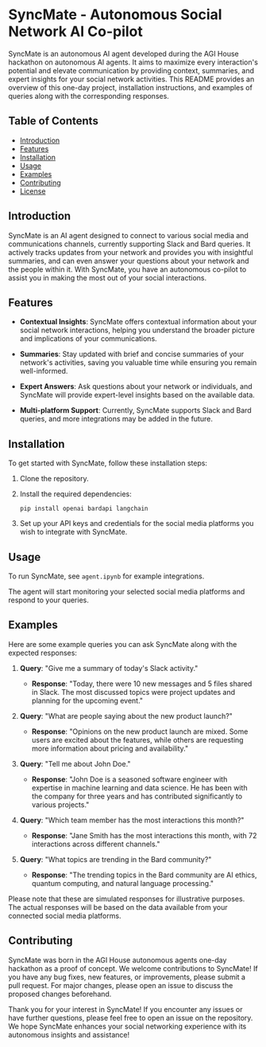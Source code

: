 # SyncMate - Autonomous Social Network AI Co-pilot

SyncMate is an autonomous AI agent developed during the AGI House hackathon on autonomous AI agents. It aims to maximize every interaction's potential and elevate communication by providing context, summaries, and expert insights for your social network activities. This README provides an overview of this one-day project, installation instructions, and examples of queries along with the corresponding responses.

## Table of Contents

- [Introduction](#introduction)
- [Features](#features)
- [Installation](#installation)
- [Usage](#usage)
- [Examples](#examples)
- [Contributing](#contributing)
- [License](#license)

## Introduction

SyncMate is an AI agent designed to connect to various social media and communications channels, currently supporting Slack and Bard queries. It actively tracks updates from your network and provides you with insightful summaries, and can even answer your questions about your network and the people within it. With SyncMate, you have an autonomous co-pilot to assist you in making the most out of your social interactions.

## Features

- **Contextual Insights**: SyncMate offers contextual information about your social network interactions, helping you understand the broader picture and implications of your communications.

- **Summaries**: Stay updated with brief and concise summaries of your network's activities, saving you valuable time while ensuring you remain well-informed.

- **Expert Answers**: Ask questions about your network or individuals, and SyncMate will provide expert-level insights based on the available data.

- **Multi-platform Support**: Currently, SyncMate supports Slack and Bard queries, and more integrations may be added in the future.

## Installation

To get started with SyncMate, follow these installation steps:

1. Clone the repository.

2. Install the required dependencies:
   ```
   pip install openai bardapi langchain
   ```

3. Set up your API keys and credentials for the social media platforms you wish to integrate with SyncMate.

## Usage

To run SyncMate, see `agent.ipynb` for example integrations.

The agent will start monitoring your selected social media platforms and respond to your queries.

## Examples

Here are some example queries you can ask SyncMate along with the expected responses:

1. **Query**: "Give me a summary of today's Slack activity."
   - **Response**: "Today, there were 10 new messages and 5 files shared in Slack. The most discussed topics were project updates and planning for the upcoming event."

2. **Query**: "What are people saying about the new product launch?"
   - **Response**: "Opinions on the new product launch are mixed. Some users are excited about the features, while others are requesting more information about pricing and availability."

3. **Query**: "Tell me about John Doe."
   - **Response**: "John Doe is a seasoned software engineer with expertise in machine learning and data science. He has been with the company for three years and has contributed significantly to various projects."

4. **Query**: "Which team member has the most interactions this month?"
   - **Response**: "Jane Smith has the most interactions this month, with 72 interactions across different channels."

5. **Query**: "What topics are trending in the Bard community?"
   - **Response**: "The trending topics in the Bard community are AI ethics, quantum computing, and natural language processing."

Please note that these are simulated responses for illustrative purposes. The actual responses will be based on the data available from your connected social media platforms.

## Contributing

SyncMate was born in the AGI House autonomous agents one-day hackathon as a proof of concept. We welcome contributions to SyncMate! If you have any bug fixes, new features, or improvements, please submit a pull request. For major changes, please open an issue to discuss the proposed changes beforehand.

Thank you for your interest in SyncMate! If you encounter any issues or have further questions, please feel free to open an issue on the repository. We hope SyncMate enhances your social networking experience with its autonomous insights and assistance!
